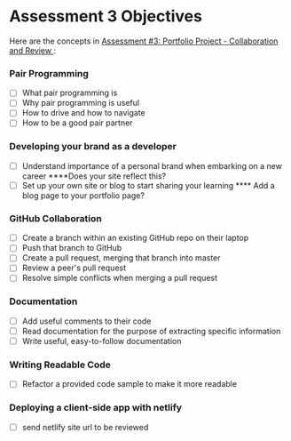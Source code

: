 # Assessment 3 Objectives

Here are the concepts in [Assessment #3: Portfolio Project - Collaboration and Review
](../projects/portfolio/portfolio-webpage-3.md):

### Pair Programming
- [ ] What pair programming is
- [ ] Why pair programming is useful
- [ ] How to drive and how to navigate
- [ ] How to be a good pair partner

### Developing your brand as a developer
- [ ] Understand importance of a personal brand when embarking on a new career ****Does your site reflect this?
- [ ] Set up your own site or blog to start sharing your learning
**** Add a blog page to your portfolio page?

### GitHub Collaboration
- [ ] Create a branch within an existing GitHub repo on their laptop
- [ ] Push that branch to GitHub
- [ ] Create a pull request, merging that branch into master
- [ ] Review a peer's pull request
- [ ] Resolve simple conflicts when merging a pull request

### Documentation
- [ ] Add useful comments to their code
- [ ] Read documentation for the purpose of extracting specific information
- [ ] Write useful, easy-to-follow documentation

### Writing Readable Code
- [ ] Refactor a provided code sample to make it more readable

### Deploying a client-side app with netlify
- [ ] send netlify site url to be reviewed
